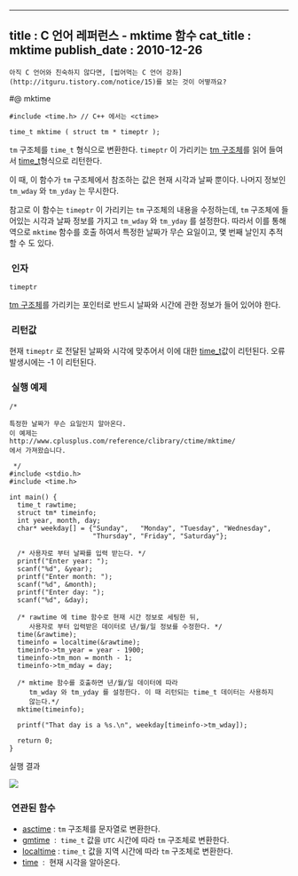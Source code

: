 ----------------
title : C 언어 레퍼런스 - mktime 함수
cat_title :  mktime
publish_date : 2010-12-26
--------------



```warning
아직 C 언어와 친숙하지 않다면, [씹어먹는 C 언어 강좌](http://itguru.tistory.com/notice/15)를 보는 것이 어떻까요?

```

#@ mktime

```info
#include <time.h> // C++ 에서는 <ctime>

time_t mktime ( struct tm * timeptr );

```

`tm` 구조체를 `time_t` 형식으로 변환한다.
`timeptr` 이 가리키는 [ tm 구조체](http://itguru.tistory.com/109)를 읽어 들여서 [time_t](http://itguru.tistory.com/113)형식으로 리턴한다.

이 때, 이 함수가 `tm` 구조체에서 참조하는 값은 현재 시각과 날짜 뿐이다. 나머지 정보인 `tm_wday` 와 `tm_yday` 는 무시한다.

참고로 이 함수는 `timeptr` 이 가리키는 `tm` 구조체의 내용을 수정하는데, `tm` 구조체에 들어있는 시각과 날짜 정보를 가지고 `tm_wday` 와 `tm_yday` 를 설정한다. 따라서 이를 통해 역으로 `mktime` 함수를 호출 하여서 특정한 날짜가 무슨 요일이고, 몇 번째 날인지 추적할 수 도 있다.



###  인자


`timeptr`

 [tm 구조체](http://itguru.tistory.com/109)를 가리키는 포인터로 반드시 날짜와 시간에 관한 정보가 들어 있어야 한다.



###  리턴값





현재 `timeptr` 로 전달된 날짜와 시각에 맞추어서 이에 대한 [time_t](http://itguru.tistory.com/113)값이 리턴된다. 오류 발생시에는 -1 이 리턴된다.



###  실행 예제



```cpp-formatted
/*

특정한 날짜가 무슨 요일인지 알아온다.
이 예제는
http://www.cplusplus.com/reference/clibrary/ctime/mktime/
에서 가져왔습니다.

 */
#include <stdio.h>
#include <time.h>

int main() {
  time_t rawtime;
  struct tm* timeinfo;
  int year, month, day;
  char* weekday[] = {"Sunday",   "Monday", "Tuesday", "Wednesday",
                     "Thursday", "Friday", "Saturday"};

  /* 사용자로 부터 날짜를 입력 받는다. */
  printf("Enter year: ");
  scanf("%d", &year);
  printf("Enter month: ");
  scanf("%d", &month);
  printf("Enter day: ");
  scanf("%d", &day);

  /* rawtime 에 time 함수로 현재 시간 정보로 세팅한 뒤,
     사용자로 부터 입력받은 데이터로 년/월/일 정보를 수정한다. */
  time(&rawtime);
  timeinfo = localtime(&rawtime);
  timeinfo->tm_year = year - 1900;
  timeinfo->tm_mon = month - 1;
  timeinfo->tm_mday = day;

  /* mktime 함수를 호출하면 년/월/일 데이터에 따라
     tm_wday 와 tm_yday 를 설정한다. 이 때 리턴되는 time_t 데이터는 사용하지
     않는다.*/
  mktime(timeinfo);

  printf("That day is a %s.\n", weekday[timeinfo->tm_wday]);

  return 0;
}
```

실행 결과


![](http://img1.daumcdn.net/thumb/R1920x0/?fname=http%3A%2F%2Fcfile29.uf.tistory.com%2Fimage%2F2053CC544D1607BD2BED84)





###  연관된 함수


*  [asctime](http://itguru.tistory.com/116) : `tm` 구조체를 문자열로 변환한다.
*  [gmtime](http://itguru.tistory.com/119)  :  `time_t` 값을 `UTC` 시간에 따라 `tm` 구조체로 변환한다.
*  [localtime](http://itguru.tistory.com/120) : `time_t` 값을 지역 시간에 따라 `tm` 구조체로 변환한다.
*  [time](http://itguru.tistory.com/114)  :  현재 시각을 알아온다.